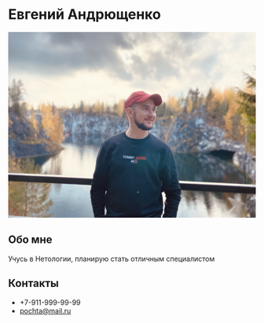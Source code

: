 # Евгений Андрющенко
![Photo](photo_2023-04-16_17-03-13.jpg)
## Обо мне
Учусь в Нетологии, планирую стать отличным специалистом

## Контакты

- +7-911-999-99-99
- pochta@mail.ru

